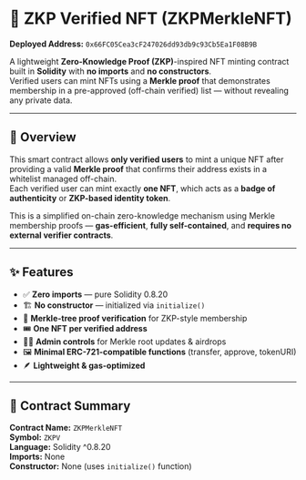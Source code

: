 # 🧠 ZKP Verified NFT (ZKPMerkleNFT)

**Deployed Address:** `0x66FC05Cea3cF247026dd93db9c93Cb5Ea1F08B9B`

A lightweight **Zero-Knowledge Proof (ZKP)**-inspired NFT minting contract built in **Solidity** with **no imports** and **no constructors**.  
Verified users can mint NFTs using a **Merkle proof** that demonstrates membership in a pre-approved (off-chain verified) list — without revealing any private data.

---

## 🚀 Overview

This smart contract allows **only verified users** to mint a unique NFT after providing a valid **Merkle proof** that confirms their address exists in a whitelist managed off-chain.  
Each verified user can mint exactly **one NFT**, which acts as a **badge of authenticity** or **ZKP-based identity token**.

This is a simplified on-chain zero-knowledge mechanism using Merkle membership proofs — **gas-efficient**, **fully self-contained**, and **requires no external verifier contracts**.

---

## ✨ Features

- ✅ **Zero imports** — pure Solidity 0.8.20  
- 🏗️ **No constructor** — initialized via `initialize()`  
- 🔐 **Merkle-tree proof verification** for ZKP-style membership  
- 🎟️ **One NFT per verified address**  
- 🧑‍💼 **Admin controls** for Merkle root updates & airdrops  
- 🖼️ **Minimal ERC-721-compatible functions** (transfer, approve, tokenURI)  
- 🪶 **Lightweight & gas-optimized**

---

## 🧩 Contract Summary

**Contract Name:** `ZKPMerkleNFT`  
**Symbol:** `ZKPV`  
**Language:** Solidity ^0.8.20  
**Imports:** None  
**Constructor:** None (uses `initialize()` function)